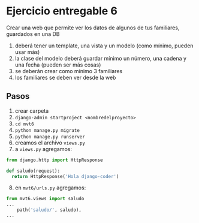 # Ejercicio entregable 6

Crear una web que permite ver los datos de algunos de tus familiares, guardados en una DB

1. deberá tener un template, una vista y un modelo (como mínimo, pueden usar más)
2. la clase del modelo deberá guardar mínimo un número, una cadena y una fecha (pueden ser más cosas)
3. se deberán crear como mínimo 3 familiares
4. los familiares se deben ver desde la web

## Pasos

1. crear carpeta
2. `django-admin startproject <nombredelproyecto>`
3. `cd mvt6`
4. `python manage.py migrate`
5. `python manage.py runserver`
6. creamos el archivo `views.py` 
7. a `views.py` agregamos:

```py
from django.http import HttpResponse

def saludo(request):
  return HttpResponse('Hola django-coder')
```

8. en `mvt6/urls.py` agregamos:

```py
from mvt6.views import saludo
...
    path('saludo/', saludo),
...
```



